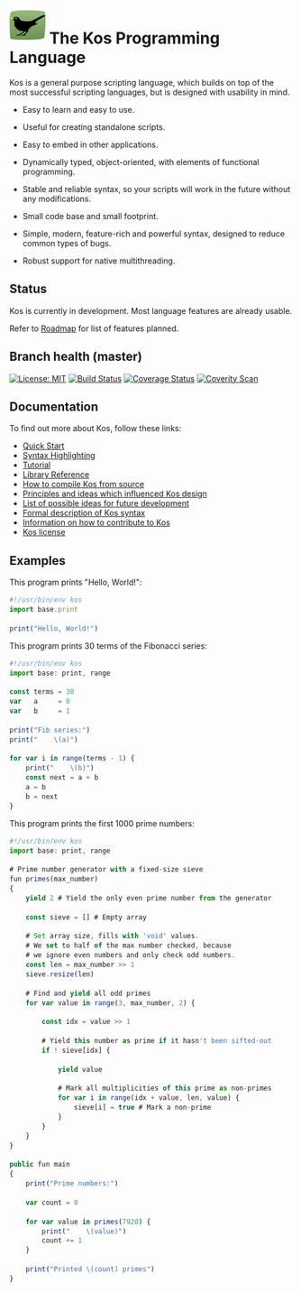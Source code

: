 ![img](interpreter/artwork/kos_64.png)
The Kos Programming Language
============================

Kos is a general purpose scripting language, which builds on top of the most
successful scripting languages, but is designed with usability in mind.

* Easy to learn and easy to use.

* Useful for creating standalone scripts.

* Easy to embed in other applications.

* Dynamically typed, object-oriented, with elements of functional programming.

* Stable and reliable syntax, so your scripts will work in the future without
  any modifications.

* Small code base and small footprint.

* Simple, modern, feature-rich and powerful syntax, designed to reduce common
  types of bugs.

* Robust support for native multithreading.

Status
------

Kos is currently in development.  Most language features are already usable.

Refer to [Roadmap](doc/roadmap.md) for list of features planned.

Branch health (master)
----------------------

[![License: MIT](https://img.shields.io/badge/License-MIT-yellow.svg)](https://opensource.org/licenses/MIT)
[![Build Status](https://github.com/kos-lang/kos/workflows/Tests/badge.svg)](https://github.com/kos-lang/kos/actions)
[![Coverage Status](https://coveralls.io/repos/github/kos-lang/kos/badge.svg?branch=master)](https://coveralls.io/github/kos-lang/kos?branch=master)
[![Coverity Scan](https://scan.coverity.com/projects/10189/badge.svg)](https://scan.coverity.com/projects/kos)

Documentation
-------------

To find out more about Kos, follow these links:

* [Quick Start](doc/quickstart.md)
* [Syntax Highlighting](doc/highlighting.md)
* [Tutorial](doc/tutorial.md)
* [Library Reference](doc/modules.md)
* [How to compile Kos from source](doc/building.md)
* [Principles and ideas which influenced Kos design](doc/design.md)
* [List of possible ideas for future development](doc/proposals.md)
* [Formal description of Kos syntax](doc/grammar.md)
* [Information on how to contribute to Kos](doc/contributing.md)
* [Kos license](LICENSE)

Examples
--------

This program prints "Hello, World!":

```javascript
#!/usr/bin/env kos
import base.print

print("Hello, World!")
```

This program prints 30 terms of the Fibonacci series:

```javascript
#!/usr/bin/env kos
import base: print, range

const terms = 30
var   a     = 0
var   b     = 1

print("Fib series:")
print("    \(a)")

for var i in range(terms - 1) {
    print("    \(b)")
    const next = a + b
    a = b
    b = next
}
```

This program prints the first 1000 prime numbers:

```javascript
#!/usr/bin/env kos
import base: print, range

# Prime number generator with a fixed-size sieve
fun primes(max_number)
{
    yield 2 # Yield the only even prime number from the generator

    const sieve = [] # Empty array

    # Set array size, fills with 'void' values.
    # We set to half of the max number checked, because
    # we ignore even numbers and only check odd numbers.
    const len = max_number >> 1
    sieve.resize(len)

    # Find and yield all odd primes
    for var value in range(3, max_number, 2) {

        const idx = value >> 1

        # Yield this number as prime if it hasn't been sifted-out
        if ! sieve[idx] {

            yield value

            # Mark all multiplicities of this prime as non-primes
            for var i in range(idx + value, len, value) {
                sieve[i] = true # Mark a non-prime
            }
        }
    }
}

public fun main
{
    print("Prime numbers:")

    var count = 0

    for var value in primes(7920) {
        print("    \(value)")
        count += 1
    }

    print("Printed \(count) primes")
}
```
